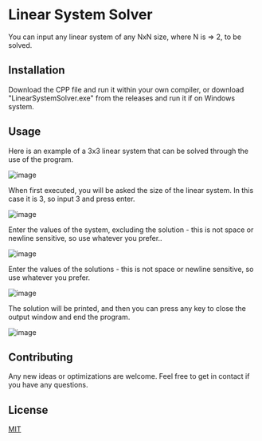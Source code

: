 # Linear System Solver

You can input any linear system of any NxN size, where N is => 2, to be solved.

## Installation

Download the CPP file and run it within your own compiler, or download "LinearSystemSolver.exe" from the releases and run it if on Windows system.

## Usage

Here is an example of a 3x3 linear system that can be solved through the use of the program.

![image](https://user-images.githubusercontent.com/20780491/210443087-7580471c-51e7-4a2c-9162-595e859d734a.png)

When first executed, you will be asked the size of the linear system. In this case it is 3, so input 3 and press enter.

![image](https://user-images.githubusercontent.com/20780491/210443119-eccdc6dc-68c2-498b-b7cc-e663811d4a1c.png)

Enter the values of the system, excluding the solution - this is not space or newline sensitive, so use whatever you prefer..

![image](https://user-images.githubusercontent.com/20780491/210443136-ecc2ebc9-8792-4fdf-a4c5-b4a8be697a83.png)

Enter the values of the solutions - this is not space or newline sensitive, so use whatever you prefer.

![image](https://user-images.githubusercontent.com/20780491/210443187-9c3a57c1-75fe-4b50-99b6-85a255d317d2.png)

The solution will be printed, and then you can press any key to close the output window and end the program.

![image](https://user-images.githubusercontent.com/20780491/210443328-4e8c2e18-8d09-4e7f-a9ec-442449c05a98.png)

## Contributing

Any new ideas or optimizations are welcome. Feel free to get in contact if you have any questions.

## License

[MIT](https://choosealicense.com/licenses/mit/)
